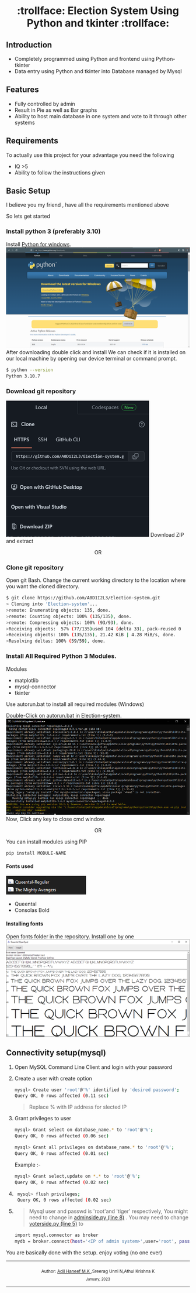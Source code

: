 
<div align="center">

  <h1> :trollface: Election System Using Python and tkinter :trollface:</h1>

</div>



## Introduction 

 - Completely programmed using Python and frontend using Python-tkinter
 - Data entry using Python and tkinter into Database managed by Mysql
  
## Features
- Fully controlled by admin 
- Result in Pie as well as Bar graphs
- Ability to host main database in one system and vote to it through other systems
  
## Requirements
  To actually use this project for your advantage you need the following
  - IQ >5
  - Ability to follow the instructions given

## Basic Setup
I believe you my friend , have all the requirements mentioned above

So lets get started 

### Install python 3 (preferably 3.10)
 Install [Python for windows](https://www.python.org/downloads/).
![Python download](assets/download_python.png)
After downloading double click and install
We can check if it is installed on our local machine by opening our device terminal or command prompt.
```sh
$ python --version
Python 3.10.7
```

### Download git repository

![Download repository](assets/download_repo.png)
Download ZIP and extract 

<div align="center">
OR</div>

### Clone git repository

Open git Bash.
Change the current working directory to the location where you want the cloned directory.

```sh
$ git clone https://github.com/A0D1I2L3/Election-system.git
> Cloning into 'Election-system'...
>remote: Enumerating objects: 135, done.
>remote: Counting objects: 100% (135/135), done.
>remote: Compressing objects: 100% (93/93), done.
>Receiving objects:  57% (77/135)used 104 (delta 33), pack-reused 0
>Receiving objects: 100% (135/135), 21.42 KiB | 4.28 MiB/s, done.
>Resolving deltas: 100% (59/59), done.
```

### Install All Required Python 3 Modules.

Modules

  - matplotlib
  - mysql-connector
  - tkinter

Use autorun.bat to install all required modules (Windows)

Double-Click on autorun.bat in Election-system.
![autorun install](assets/running_autorun.png)
Now, Click any key to close cmd window.


<div align="center">

OR

</div>

You can install modules using PIP
```
pip install MODULE-NAME
```


#### Fonts used
![Fonts](assets/fonts.png)
- Queental
- Consolas Bold

#### Installing fonts

Open fonts folder in the repository.
Install one by one
![installing fonts](assets/installing_fonts.png)

## Connectivity setup(mysql)

1. Open MySQL  Command Line Client and login with your password
2. Create a user with create option
    ```sh
    mysql> Create user 'root'@'%' identified by 'desired password';
    Query OK, 0 rows affected (0.11 sec)
    ```
    >Replace % with IP address for slected  IP
3. Grant privileges to user
    ```sh
    mysql> Grant select on database_name.* to 'root'@'%';
    Query OK, 0 rows affected (0.06 sec)
    ```
    ```sh
    mysql> Grant all privileges on database_name.* to 'root'@'%';
    Query OK, 0 rows affected (0.01 sec)
    ```
    Example :-
    ```sh
    mysql> Grant select,update on *.* to 'root'@'%';
    Query OK, 0 rows affected (0.02 sec)
    ```
4. ```sh
    mysql> flush privileges;
    Query OK, 0 rows affected (0.02 sec)
    ```
5. >Mysql user and passwd is 'root'and 'tiger' respectively, You might need to change in [adminside.py (line 8)](https://github.com/A0D1I2L3/Election-system/blob/master/adminside.py#L8) . You may need to change [voterside.py (line 5)](https://github.com/A0D1I2L3/Election-system/blob/master/voterside.py#L5) to
   
    
    ```sh
    import mysql.connector as broker
    mydb = broker.connect(host='<IP of admin system>',user='root', password='<yourpassword>')
    ```

You are basically done with the setup. enjoy voting (no one ever)

---

<div align=center>
<sub>Author: <a href='https://github.com/A0D1I2L3'>Adil Haneef M.K </a>,Sreerag Unni N,Athul Krishna K</a><br>    
<small>January, 2023</small> </sub>

</div>

----